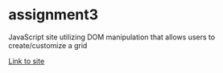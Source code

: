 # assignment3
JavaScript site utilizing DOM manipulation that allows users to create/customize a grid

[Link to site](https://chystarr.github.io/assignment3/)
